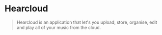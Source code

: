 # Hearcloud

> Hearcloud is an application that let's you upload, store, organise, edit and play all of your music from the cloud.
